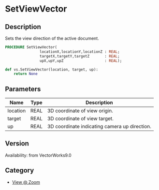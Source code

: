 # SetViewVector

## Description
Sets the view direction of the active document.

```pascal
PROCEDURE SetViewVector(
				locationX,locationY,locationZ : REAL;
				targetX,targetY,targetZ       : REAL;
				upX,upY,upZ                   : REAL);
```

```python
def vs.SetViewVector(location, target, up):
    return None
```

## Parameters
|Name|Type|Description|
|---|---|---|
|location|REAL|3D coordinate of view origin.|
|target|REAL|3D coordinate of view target.|
|up|REAL|3D coordinate indicating camera up direction.|

## Version
Availability: from VectorWorks9.0

## Category
* [View @ Zoom](../Categories/View%20-%20Zoom.md)
